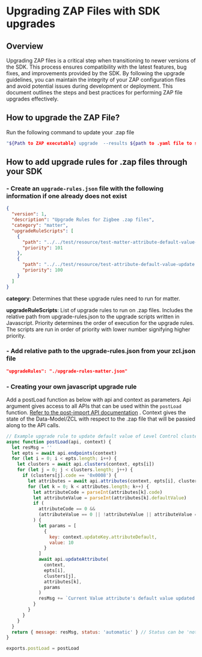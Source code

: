 # Upgrading ZAP Files with SDK upgrades

## Overview

Upgrading ZAP files is a critical step when transitioning to newer versions of the SDK. This process ensures compatibility with the latest features, bug fixes, and improvements provided by the SDK. By following the upgrade guidelines, you can maintain the integrity of your ZAP configuration files and avoid potential issues during development or deployment. This document outlines the steps and best practices for performing ZAP file upgrades effectively.

## How to upgrade the ZAP File?

Run the following command to update your .zap file

```bash
"${Path to ZAP executable} upgrade  --results ${path to .yaml file to see results of upgrade} -d ${directory containing ZAP files} --zcl ${path to zcl json file} --generationTemplate ${path to templates json file} --noLoadingFailure"
```

## How to add upgrade rules for .zap files through your SDK

### - Create an `upgrade-rules.json` file with the following information if one already does not exist

```json
{
  "version": 1,
  "description": "Upgrade Rules for Zigbee .zap files",
  "category": "matter",
  "upgradeRuleScripts": [
    {
      "path": "../../test/resource/test-matter-attribute-default-value-update.js",
      "priority": 101
    },
    {
      "path": "../../test/resource/test-attribute-default-value-update.js",
      "priority": 100
    }
  ]
}
```

**category**: Determines that these upgrade rules need to run for matter.

**upgradeRuleScripts**: List of upgrade rules to run on .zap files. Includes the relative path from upgrade-rules.json to the upgrade scripts written in Javascript. Priority determines the order of execution for the upgrade rules. The scripts are run in order of priority with lower number signifying higher priority.

### - Add relative path to the upgrade-rules.json from your zcl.json file

```json
"upgradeRules": "./upgrade-rules-matter.json"
```

### - Creating your own javascript upgrade rule

Add a postLoad function as below with api and context as parameters. Api argument gives access to all APIs that can be used within the `postLoad` function. [Refer to the post-import API documentation](../src-electron/util/post-import-api.js) . Context gives the state of the Data-Model/ZCL with respect to the .zap file that will be passied along to the API calls.

```javascript
// Example upgrade rule to update default value of Level Control cluster attribute in Matter.
async function postLoad(api, context) {
  let resMsg = ''
  let epts = await api.endpoints(context)
  for (let i = 0; i < epts.length; i++) {
    let clusters = await api.clusters(context, epts[i])
    for (let j = 0; j < clusters.length; j++) {
      if (clusters[j].code == '0x0008') {
        let attributes = await api.attributes(context, epts[i], clusters[j])
        for (let k = 0; k < attributes.length; k++) {
          let attributeCode = parseInt(attributes[k].code)
          let attributeValue = parseInt(attributes[k].defaultValue)
          if (
            attributeCode == 0 &&
            (attributeValue == 0 || !attributeValue || attributeValue == 'null')
          ) {
            let params = [
              {
                key: context.updateKey.attributeDefault,
                value: 10
              }
            ]
            await api.updateAttribute(
              context,
              epts[i],
              clusters[j],
              attributes[k],
              params
            )
            resMsg += `Current Value attribute's default value updated to 10 for Level Control cluster on endpoint ${epts[i].endpointIdentifier} ${epts[i].category}\n`
          }
        }
      }
    }
  }
  return { message: resMsg, status: 'automatic' } // Status can be 'nothing', 'automatic', 'user_verification', 'impossible'.
}

exports.postLoad = postLoad
```

